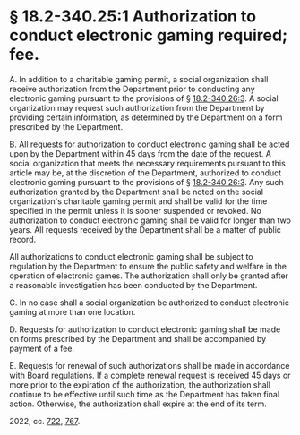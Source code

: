 # § 18.2-340.25:1 Authorization to conduct electronic gaming required; fee.

<p>A. In addition to a charitable gaming permit, a social organization shall receive authorization from the Department prior to conducting any electronic gaming pursuant to the provisions of § <a href='http://law.lis.virginia.gov/vacode/title18.2/chapter8/section18.2-340.26:3/'>18.2-340.26:3</a>. A social organization may request such authorization from the Department by providing certain information, as determined by the Department on a form prescribed by the Department.</p><p>B. All requests for authorization to conduct electronic gaming shall be acted upon by the Department within 45 days from the date of the request. A social organization that meets the necessary requirements pursuant to this article may be, at the discretion of the Department, authorized to conduct electronic gaming pursuant to the provisions of § <a href='http://law.lis.virginia.gov/vacode/title18.2/chapter8/section18.2-340.26:3/'>18.2-340.26:3</a>. Any such authorization granted by the Department shall be noted on the social organization's charitable gaming permit and shall be valid for the time specified in the permit unless it is sooner suspended or revoked. No authorization to conduct electronic gaming shall be valid for longer than two years. All requests received by the Department shall be a matter of public record.</p><p>All authorizations to conduct electronic gaming shall be subject to regulation by the Department to ensure the public safety and welfare in the operation of electronic games. The authorization shall only be granted after a reasonable investigation has been conducted by the Department.</p><p>C. In no case shall a social organization be authorized to conduct electronic gaming at more than one location.</p><p>D. Requests for authorization to conduct electronic gaming shall be made on forms prescribed by the Department and shall be accompanied by payment of a fee.</p><p>E. Requests for renewal of such authorizations shall be made in accordance with Board regulations. If a complete renewal request is received 45 days or more prior to the expiration of the authorization, the authorization shall continue to be effective until such time as the Department has taken final action. Otherwise, the authorization shall expire at the end of its term.</p><p>2022, cc. <a href='http://lis.virginia.gov/cgi-bin/legp604.exe?221+ful+CHAP0722'>722</a>, <a href='http://lis.virginia.gov/cgi-bin/legp604.exe?221+ful+CHAP0767'>767</a>.</p>